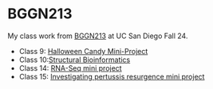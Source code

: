 # BGGN213
My class work from [BGGN213](https://bioboot.github.io/bggn213_F24/schedule/#19) at UC San Diego Fall 24.
- Class 9: [Halloween Candy Mini-Project](https://github.com/Squirrelooooop/bggn213_github/blob/main/Class%209/lab9.md)
- Class 10:[Structural Bioinformatics](https://github.com/Squirrelooooop/bggn213_github/blob/main/Class%2010/lab10.md)
- Class 14: [RNA-Seq mini project](https://github.com/Squirrelooooop/bggn213_github/blob/main/Class%2014/lab14.md)
- Class 15: [Investigating pertussis resurgence mini project](https://github.com/Squirrelooooop/bggn213_github/blob/main/Class%2015/lab15.md)
